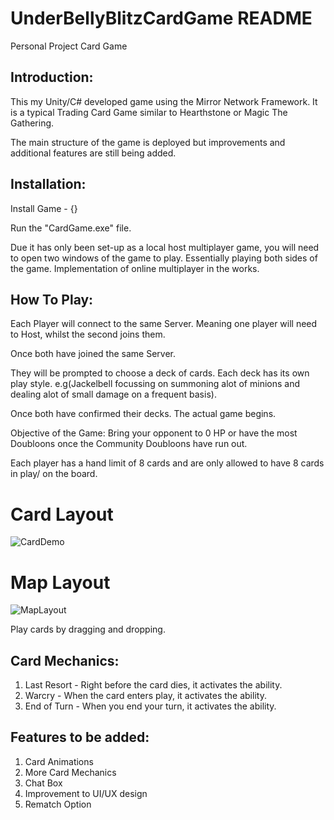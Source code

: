 # UnderBellyBlitzCardGame README
Personal Project Card Game

## Introduction:
This my Unity/C# developed game using the Mirror Network Framework. It is a typical Trading Card Game similar to Hearthstone or Magic The Gathering.

The main structure of the game is deployed but improvements and additional features are still being added.

## Installation:

Install Game - {}

Run the "CardGame.exe" file.

Due it has only been set-up as a local host multiplayer game, you will need to open two windows of the game to play. Essentially playing both sides of the game.
Implementation of online multiplayer in the works.

## How To Play:
Each Player will connect to the same Server. Meaning one player will need to Host, whilst the second joins them.

Once both have joined the same Server.

They will be prompted to choose a deck of cards. Each deck has its own play style. e.g(Jackelbell focussing on summoning alot of minions and dealing alot of small damage on a frequent basis).

Once both have confirmed their decks. The actual game begins.

Objective of the Game: Bring your opponent to 0 HP or have the most Doubloons once the Community Doubloons have run out.

Each player has a hand limit of 8 cards and are only allowed to have 8 cards in play/ on the board.

# Card Layout
![CardDemo](https://github.com/PereiraJames/UnderbellyBlitz/assets/82026997/e30bc50c-c330-45b3-87b3-1a637ee9f7b8)
# Map Layout
![MapLayout](https://github.com/PereiraJames/UnderbellyBlitz/assets/82026997/0fed473c-1286-4481-af5d-0de415234552)

Play cards by dragging and dropping.

## Card Mechanics:
1) Last Resort - Right before the card dies, it activates the ability.
2) Warcry - When the card enters play, it activates the ability.
3) End of Turn - When you end your turn, it activates the ability.

## Features to be added:
1) Card Animations
2) More Card Mechanics
3) Chat Box
4) Improvement to UI/UX design
5) Rematch Option


